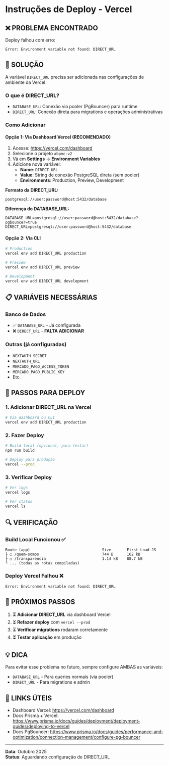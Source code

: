 # Instruções de Deploy - Vercel

## ❌ PROBLEMA ENCONTRADO

Deploy falhou com erro:
```
Error: Environment variable not found: DIRECT_URL
```

## 🔧 SOLUÇÃO

A variável `DIRECT_URL` precisa ser adicionada nas configurações de ambiente da Vercel.

### O que é DIRECT_URL?

- `DATABASE_URL`: Conexão via pooler (PgBouncer) para runtime
- `DIRECT_URL`: Conexão direta para migrations e operações administrativas

### Como Adicionar

#### Opção 1: Via Dashboard Vercel (RECOMENDADO)

1. Acesse: https://vercel.com/dashboard
2. Selecione o projeto `abpmc-v2`
3. Vá em **Settings** → **Environment Variables**
4. Adicione nova variável:
   - **Name**: `DIRECT_URL`
   - **Value**: String de conexão PostgreSQL direta (sem pooler)
   - **Environments**: Production, Preview, Development

**Formato da DIRECT_URL:**
```
postgresql://user:password@host:5432/database
```

**Diferença do DATABASE_URL:**
```
DATABASE_URL=postgresql://user:password@host:5432/database?pgbouncer=true
DIRECT_URL=postgresql://user:password@host:5432/database
```

#### Opção 2: Via CLI

```bash
# Production
vercel env add DIRECT_URL production

# Preview
vercel env add DIRECT_URL preview

# Development
vercel env add DIRECT_URL development
```

## 📋 VARIÁVEIS NECESSÁRIAS

### Banco de Dados
- ✅ `DATABASE_URL` - Já configurada
- ❌ `DIRECT_URL` - **FALTA ADICIONAR**

### Outras (já configuradas)
- `NEXTAUTH_SECRET`
- `NEXTAUTH_URL`
- `MERCADO_PAGO_ACCESS_TOKEN`
- `MERCADO_PAGO_PUBLIC_KEY`
- Etc.

## 🚀 PASSOS PARA DEPLOY

### 1. Adicionar DIRECT_URL na Vercel
```bash
# Via dashboard ou CLI
vercel env add DIRECT_URL production
```

### 2. Fazer Deploy
```bash
# Build local (opcional, para testar)
npm run build

# Deploy para produção
vercel --prod
```

### 3. Verificar Deploy
```bash
# Ver logs
vercel logs

# Ver status
vercel ls
```

## 🔍 VERIFICAÇÃO

### Build Local Funcionou ✅
```
Route (app)                                Size       First Load JS
├ ○ /quem-somos                            744 B      162 kB
├ ○ /transparencia                         1.14 kB    88.7 kB
└ ... (todas as rotas compiladas)
```

### Deploy Vercel Falhou ❌
```
Error: Environment variable not found: DIRECT_URL
```

## 📝 PRÓXIMOS PASSOS

1. ⏳ **Adicionar DIRECT_URL** via dashboard Vercel
2. ⏳ **Refazer deploy** com `vercel --prod`
3. ⏳ **Verificar migrations** rodaram corretamente
4. ⏳ **Testar aplicação** em produção

## 💡 DICA

Para evitar esse problema no futuro, sempre configure AMBAS as variáveis:
- `DATABASE_URL` - Para queries normais (via pooler)
- `DIRECT_URL` - Para migrations e admin

## 🔗 LINKS ÚTEIS

- Dashboard Vercel: https://vercel.com/dashboard
- Docs Prisma + Vercel: https://www.prisma.io/docs/guides/deployment/deployment-guides/deploying-to-vercel
- Docs PgBouncer: https://www.prisma.io/docs/guides/performance-and-optimization/connection-management/configure-pg-bouncer

---

**Data**: Outubro 2025  
**Status**: Aguardando configuração de DIRECT_URL
